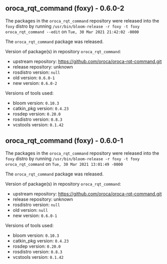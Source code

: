 ## oroca_rqt_command (foxy) - 0.6.0-2

The packages in the `oroca_rqt_command` repository were released into the `foxy` distro by running `/usr/bin/bloom-release -r foxy -t foxy oroca_rqt_command --edit` on `Tue, 30 Mar 2021 21:42:02 -0000`

The `oroca_rqt_command` package was released.

Version of package(s) in repository `oroca_rqt_command`:

- upstream repository: https://github.com/oroca/oroca-rqt-command.git
- release repository: unknown
- rosdistro version: `null`
- old version: `0.6.0-1`
- new version: `0.6.0-2`

Versions of tools used:

- bloom version: `0.10.3`
- catkin_pkg version: `0.4.23`
- rosdep version: `0.20.0`
- rosdistro version: `0.8.3`
- vcstools version: `0.1.42`


## oroca_rqt_command (foxy) - 0.6.0-1

The packages in the `oroca_rqt_command` repository were released into the `foxy` distro by running `/usr/bin/bloom-release -r foxy -t foxy oroca_rqt_command` on `Tue, 30 Mar 2021 13:01:49 -0000`

The `oroca_rqt_command` package was released.

Version of package(s) in repository `oroca_rqt_command`:

- upstream repository: https://github.com/oroca/oroca-rqt-command.git
- release repository: unknown
- rosdistro version: `null`
- old version: `null`
- new version: `0.6.0-1`

Versions of tools used:

- bloom version: `0.10.3`
- catkin_pkg version: `0.4.23`
- rosdep version: `0.20.0`
- rosdistro version: `0.8.3`
- vcstools version: `0.1.42`


